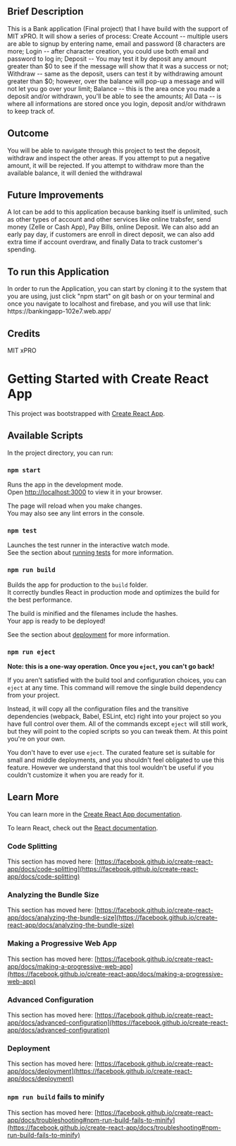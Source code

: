 <h2>Brief Description</h2>
<p>This is a Bank application (Final project) that I have build with the support of MIT xPRO. It will show a series of process: 
  Create Account -- multiple users are able to signup by entering name, email and password (8 characters are more;
  Login -- after character creation, you could use both email and password to log in;
  Deposit -- You may test it by deposit any amount greater than $0 to see if the message will show that it was a success or not;
  Withdraw -- same as the deposit, users can test it by withdrawing amount greater than $0; however, over the balance will pop-up a message and will not let you go over your limit;
  Balance -- this is the area once you made a deposit and/or withdrawn, you'll be able to see the amounts;
  All Data -- is where all informations are stored once you login, deposit and/or withdrawn to keep track of.</p>
<h2>Outcome</h2>
<p>You will be able to navigate through this project to test the deposit, withdraw and inspect the other areas. If you attempt to put a negative amount, it will be rejected. If you attempt to withdraw more than the available balance, it will denied the withdrawal</p>
<h2>Future Improvements</h2>
<p>A lot can be add to this application because banking itself is unlimited, such as other types of account and other services like online trabsfer, send money (Zelle or Cash App), Pay Bills, online Deposit. 
We can also add an early pay day, if customers are enroll in direct deposit, we can also add extra time if account overdraw, and finally Data to track customer's spending.</p>
<h2>To run this Application</h2>
<p>In order to run the Application, you can start by cloning it to the system that you are using, just click "npm start" on git bash or on your terminal and once you navigate to localhost and firebase, and you will use that link: https://bankingapp-102e7.web.app/ </p>
<h2>Credits</h2>
<p>MIT xPRO</p>

# Getting Started with Create React App

This project was bootstrapped with [Create React App](https://github.com/facebook/create-react-app).

## Available Scripts

In the project directory, you can run:

### `npm start`

Runs the app in the development mode.\
Open [http://localhost:3000](http://localhost:3000) to view it in your browser.

The page will reload when you make changes.\
You may also see any lint errors in the console.

### `npm test`

Launches the test runner in the interactive watch mode.\
See the section about [running tests](https://facebook.github.io/create-react-app/docs/running-tests) for more information.

### `npm run build`

Builds the app for production to the `build` folder.\
It correctly bundles React in production mode and optimizes the build for the best performance.

The build is minified and the filenames include the hashes.\
Your app is ready to be deployed!

See the section about [deployment](https://facebook.github.io/create-react-app/docs/deployment) for more information.

### `npm run eject`

**Note: this is a one-way operation. Once you `eject`, you can't go back!**

If you aren't satisfied with the build tool and configuration choices, you can `eject` at any time. This command will remove the single build dependency from your project.

Instead, it will copy all the configuration files and the transitive dependencies (webpack, Babel, ESLint, etc) right into your project so you have full control over them. All of the commands except `eject` will still work, but they will point to the copied scripts so you can tweak them. At this point you're on your own.

You don't have to ever use `eject`. The curated feature set is suitable for small and middle deployments, and you shouldn't feel obligated to use this feature. However we understand that this tool wouldn't be useful if you couldn't customize it when you are ready for it.

## Learn More

You can learn more in the [Create React App documentation](https://facebook.github.io/create-react-app/docs/getting-started).

To learn React, check out the [React documentation](https://reactjs.org/).

### Code Splitting

This section has moved here: [https://facebook.github.io/create-react-app/docs/code-splitting](https://facebook.github.io/create-react-app/docs/code-splitting)

### Analyzing the Bundle Size

This section has moved here: [https://facebook.github.io/create-react-app/docs/analyzing-the-bundle-size](https://facebook.github.io/create-react-app/docs/analyzing-the-bundle-size)

### Making a Progressive Web App

This section has moved here: [https://facebook.github.io/create-react-app/docs/making-a-progressive-web-app](https://facebook.github.io/create-react-app/docs/making-a-progressive-web-app)

### Advanced Configuration

This section has moved here: [https://facebook.github.io/create-react-app/docs/advanced-configuration](https://facebook.github.io/create-react-app/docs/advanced-configuration)

### Deployment

This section has moved here: [https://facebook.github.io/create-react-app/docs/deployment](https://facebook.github.io/create-react-app/docs/deployment)

### `npm run build` fails to minify

This section has moved here: [https://facebook.github.io/create-react-app/docs/troubleshooting#npm-run-build-fails-to-minify](https://facebook.github.io/create-react-app/docs/troubleshooting#npm-run-build-fails-to-minify)
